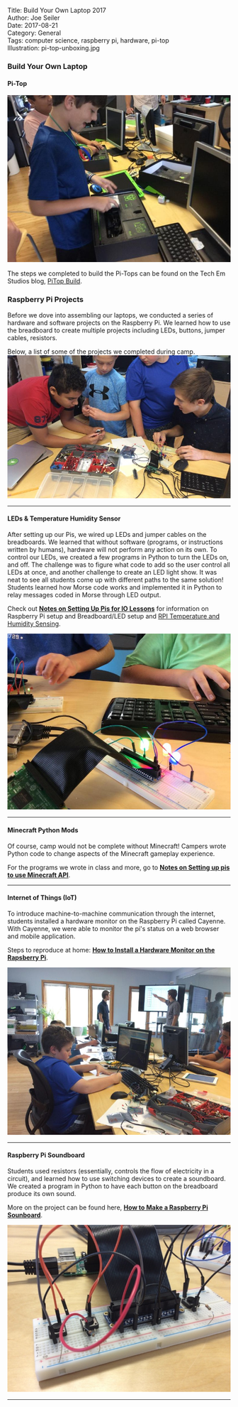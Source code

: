 Title: Build Your Own Laptop 2017  
Author: Joe Seiler  
Date: 2017-08-21  
Category: General  
Tags: computer science, raspberry pi, hardware, pi-top  
Illustration: pi-top-unboxing.jpg  

### Build Your Own Laptop  

#### Pi-Top  

![pi top building](images/summer_camps/pi-top/build.jpg)

The steps we completed to build the Pi-Tops can be found on the Tech Em Studios blog, [PiTop Build](http://blog.techemstudios.com/pitop-building.html).  

### Raspberry Pi Projects  

Before we dove into assembling our laptops, we conducted a series of hardware and software projects on the Raspberry Pi. We learned how to use the breadboard to create multiple projects including LEDs, buttons, jumper cables, resistors.  

Below, a list of some of the projects we completed during camp.    
![pi top building](images/summer_camps/pi-top/8.jpg)  

***  

#### LEDs & Temperature Humidity Sensor      

After setting up our Pis, we wired up LEDs and jumper cables on the breadboards. We learned that without software (programs, or instructions written by humans), hardware will not perform any action on its own. To control our LEDs, we created a few programs in Python to turn the LEDs on, and off. The challenge was to figure what code to add so the user control all LEDs at once, and another challenge to create an LED light show. It was neat to see all students come up with different paths to the same solution! Students learned how Morse code works and implemented it in Python to relay messages coded in Morse through LED output.  

Check out [__Notes on Setting Up Pis for IO Lessons__](http://blog.techemstudios.com/notes-on-setting-up-pis-for-io-lessons.html) for information on Raspberry Pi setup and Breadboard/LED setup and [RPI Temperature and Humidity Sensing](http://blog.techemstudios.com/rpi-temp-and-humidity-sensing.html).  

![pi top building](images/summer_camps/pi-top/unnamed.jpg)  

***  

#### Minecraft Python Mods  

Of course, camp would not be complete without Minecraft! Campers wrote Python code to change aspects of the Minecraft gameplay experience.  

For the programs we wrote in class and more, go to [__Notes on Setting up pis to use Minecraft API__](http://blog.techemstudios.com/notes-on-setting-up-pis-to-use-minecraft-api.html).  

***  

#### Internet of Things (IoT)  

To introduce machine-to-machine communication through the internet, students installed a hardware monitor on the Raspberry Pi called Cayenne. With Cayenne, we were able to monitor the pi's status on a web browser and mobile application.  

Steps to reproduce at home: [__How to Install a Hardware Monitor on the Rapsberry Pi__](http://blog.techemstudios.com/how-to-install-a-hardware-monitor-on-the-raspberry-pi.html).  

![pi top building](images/summer_camps/pi-top/9.jpg)  

***  

#### Raspberry Pi Soundboard  



Students used resistors (essentially, controls the flow of electricity in a circuit), and learned how to use switching devices to create a soundboard. We created a program in Python to have each button on the breadboard produce its own sound.  

More on the project can be found here, [__How to Make a Raspberry Pi Sounboard__](http://blog.techemstudios.com/how-to-make-a-raspberry-pi-soundboard.html).  

![pi top building](images/summer_camps/pi-top/IMG_0232.jpg)  

***  




